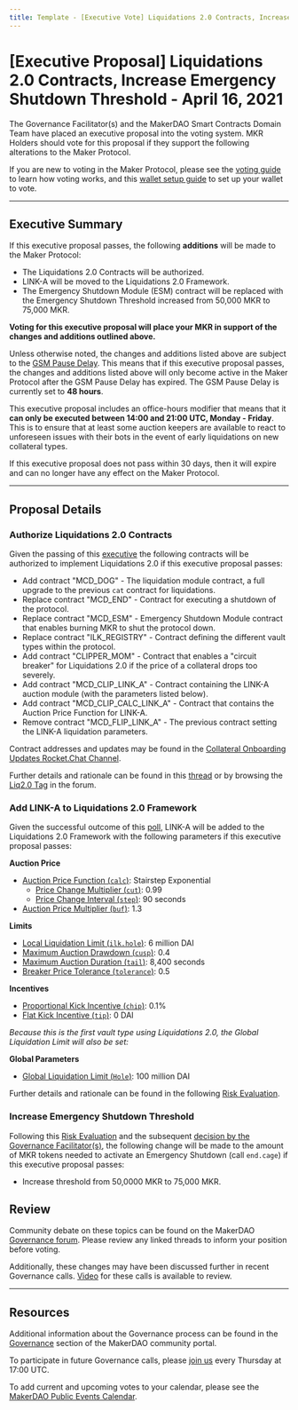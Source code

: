 ```yaml
---
title: Template - [Executive Vote] Liquidations 2.0 Contracts, Increase Emergency Shutdown Threshold  - April 16, 2021
---
```

# [Executive Proposal] Liquidations 2.0 Contracts, Increase Emergency Shutdown Threshold  - April 16, 2021
The Governance Facilitator(s) and the MakerDAO Smart Contracts Domain Team have placed an executive proposal into the voting system. MKR Holders should vote for this proposal if they support the following alterations to the Maker Protocol.

If you are new to voting in the Maker Protocol, please see the [voting guide](https://community-development.makerdao.com/en/learn/governance/how-voting-works/) to learn how voting works, and this [wallet setup guide](https://community-development.makerdao.com/en/learn/governance/voting-setup/) to set up your wallet to vote.

---

## Executive Summary

If this executive proposal passes, the following **additions** will be made to the Maker Protocol:
* The Liquidations 2.0 Contracts will be authorized.
* LINK-A will be moved to the Liquidations 2.0 Framework.
* The Emergency Shutdown Module (ESM) contract will be replaced with the Emergency Shutdown Threshold increased from 50,000 MKR to 75,000 MKR.

**Voting for this executive proposal will place your MKR in support of the changes and additions outlined above.**

Unless otherwise noted, the changes and additions listed above are subject to the [GSM Pause Delay](https://community-development.makerdao.com/en/learn/governance/param-gsm-pause-delay). This means that if this executive proposal passes, the changes and additions listed above will only become active in the Maker Protocol after the GSM Pause Delay has expired. The GSM Pause Delay is currently set to **48 hours**.

This executive proposal includes an office-hours modifier that means that it **can only be executed between 14:00 and 21:00 UTC, Monday - Friday**. This is to ensure that at least some auction keepers are available to react to unforeseen issues with their bots in the event of early liquidations on new collateral types.

If this executive proposal does not pass within 30 days, then it will expire and can no longer have any effect on the Maker Protocol.

---

## Proposal Details

### Authorize Liquidations 2.0 Contracts

Given the passing of this [executive](https://vote.makerdao.com/executive/6058cea1efe023001bfeb313?network=mainnet#proposal-detail) the following contracts will be authorized to implement Liquidations 2.0 if this executive proposal passes:
* Add contract "MCD_DOG" - The liquidation module contract, a full upgrade to the previous `cat` contract for liquidations.
* Replace contract "MCD_END" - Contract for executing a shutdown of the protocol.
* Replace contract "MCD_ESM" - Emergency Shutdown Module contract that enables burning MKR to shut the protocol down.
* Replace contract "ILK_REGISTRY" - Contract defining the different vault types within the protocol.
* Add contract "CLIPPER_MOM" - Contract that enables a "circuit breaker" for Liquidations 2.0 if the price of a collateral drops too severely.
* Add contract "MCD_CLIP_LINK_A" - Contract containing the LINK-A auction module (with the parameters listed below).
* Add contract "MCD_CLIP_CALC_LINK_A" - Contract that contains the Auction Price Function for LINK-A. 
* Remove contract "MCD_FLIP_LINK_A" - The previous contract setting the LINK-A liquidation parameters.

Contract addresses and updates may be found in the [Collateral Onboarding Updates Rocket.Chat Channel](https://chat.makerdao.com/channel/collateral-onboarding-updates-ext).

Further details and rationale can be found in this [thread](https://forum.makerdao.com/t/mip45-liquidations-2-0-liq-2-0-liquidation-system-redesign/6352) or by browsing the [Liq2.0 Tag](https://forum.makerdao.com/tag/liq-20) in the forum.

### Add LINK-A to Liquidations 2.0 Framework

Given the successful outcome of this [poll](https://vote.makerdao.com/polling/QmPtNp9a?network=mainnet#poll-detail), LINK-A will be added to the Liquidations 2.0 Framework with the following parameters if this executive proposal passes:

**Auction Price**
* [Auction Price Function (`calc`)](https://community-development.makerdao.com/en/learn/governance/param-auction-price-function): Stairstep Exponential
   * [Price Change Multiplier (`cut`)](https://community-development.makerdao.com/en/learn/governance/param-auction-price-function): 0.99
   * [Price Change Interval (`step`)](https://community-development.makerdao.com/en/learn/governance/param-auction-price-function): 90 seconds
* [Auction Price Multiplier (`buf`)](https://community-development.makerdao.com/en/learn/governance/param-auction-price-multiplier): 1.3

**Limits**
* [Local Liquidation Limit (`ilk.hole`)](https://community-development.makerdao.com/en/learn/governance/param-local-liquidation-limit): 6 million DAI
* [Maximum Auction Drawdown (`cusp`)](https://community-development.makerdao.com/en/learn/governance/param-max-auction-drawdown): 0.4
* [Maximum Auction Duration (`tail`)](https://community-development.makerdao.com/en/learn/governance/param-max-auction-duration): 8,400 seconds
* [Breaker Price Tolerance (`tolerance`)](https://community-development.makerdao.com/en/learn/governance/param-breaker-price-tolerance): 0.5

**Incentives**
* [Proportional Kick Incentive (`chip`)](https://community-development.makerdao.com/en/learn/governance/param-proportional-kick-incentive): 0.1%
* [Flat Kick Incentive (`tip`)](https://community-development.makerdao.com/en/learn/governance/param-flat-kick-incentive): 0 DAI

*Because this is the first vault type using Liquidations 2.0, the Global Liquidation Limit will also be set:*

**Global Parameters**  
* [Global Liquidation Limit (`Hole`)](https://community-development.makerdao.com/en/learn/governance/param-global-liquidation-limit): 100 million DAI

Further details and rationale can be found in the following [Risk Evaluation](https://forum.makerdao.com/t/link-a-liquidations-2-0-parameters/7180).

### Increase Emergency Shutdown Threshold

Following this [Risk Evaluation](https://forum.makerdao.com/t/informal-poll-should-we-raise-the-minimum-mkr-needed-to-call-end-cage-for-emergency-shutdown/7277/16) and the subsequent [decision by the Governance Facilitator(s)](https://forum.makerdao.com/t/emergency-shutdown-module-threshold-change/7526), the following change will be made to the amount of MKR tokens needed to activate an Emergency Shutdown (call `end.cage`) if this executive proposal passes:
* Increase threshold from 50,0000 MKR to 75,000 MKR.

## Review

Community debate on these topics can be found on the MakerDAO [Governance forum](https://forum.makerdao.com/). Please review any linked threads to inform your position before voting.

Additionally, these changes may have been discussed further in recent Governance calls. [Video](https://www.youtube.com/playlist?list=PLLzkWCj8ywWNq5-90-Id6VPSsrk4OWVan) for these calls is available to review.

---

## Resources

Additional information about the Governance process can be found in the [Governance](https://community-development.makerdao.com/en/learn/governance) section of the MakerDAO community portal.

To participate in future Governance calls, please [join us](https://github.com/makerdao/community/tree/master/governance/governance-and-risk-meetings) every Thursday at 17:00 UTC.

To add current and upcoming votes to your calendar, please see the [MakerDAO Public Events Calendar](https://calendar.google.com/calendar/embed?src=makerdao.com_3efhm2ghipksegl009ktniomdk%40group.calendar.google.com&ctz=UTC&mode=week&showCalendars=0&showPrint=0).
